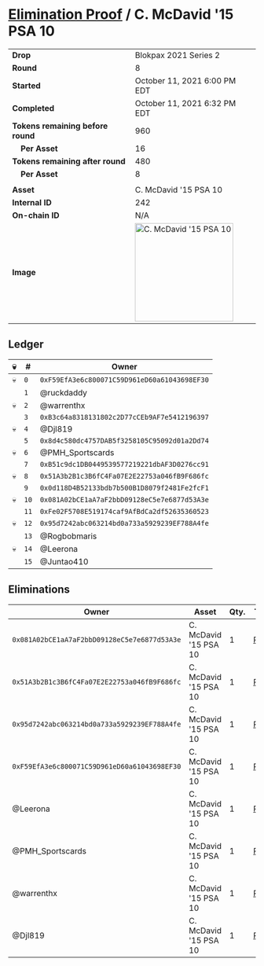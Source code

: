 # [Elimination Proof](./readme.md) / C. McDavid &#039;15 PSA 10

|||
|---|---|
| **Drop** | Blokpax 2021 Series 2 |
| **Round** | 8 |
| **Started** | October 11, 2021 6:00 PM EDT |
| **Completed** | October 11, 2021 6:32 PM EDT |
| **Tokens remaining before round** | 960 |
| **&nbsp;&nbsp;&nbsp;&nbsp;Per Asset** | 16 |
| **Tokens remaining after round** | 480 |
| **&nbsp;&nbsp;&nbsp;&nbsp;Per Asset** | 8 |
| | |
| **Asset** | C. McDavid &#039;15 PSA 10 |
| **Internal ID** | 242 |
| **On-chain ID** | N/A |
| **Image** | <img src="https://tcdn.blokpax.com/9484ebfa-6370-45ae-bc4f-cbc48aa772e4/5d658cd4fd95f98ded9f6eebec2ff3d5ca33b2d0e0670c8a36b934e844d62746.jpg" height="200" alt="C. McDavid &#039;15 PSA 10" /> |

## Ledger

| 💀 | # | Owner |
| --- | --- | --- |
| 💀 | `0` | `0xF59EfA3e6c800071C59D961eD60a61043698EF30` |
|  | `1` | @ruckdaddy |
| 💀 | `2` | @warrenthx |
|  | `3` | `0xB3c64a8318131802c2D77cCEb9AF7e5412196397` |
| 💀 | `4` | @Djl819 |
|  | `5` | `0x8d4c580dc4757DAB5f3258105C95092d01a2Dd74` |
| 💀 | `6` | @PMH_Sportscards |
|  | `7` | `0xB51c9dc1DB0449539577219221dbAF3D0276cc91` |
| 💀 | `8` | `0x51A3b2B1c3B6fC4Fa07E2E22753a046fB9F686fc` |
|  | `9` | `0x0d118D4B52133bdb7b500B1D8079f2481Fe2fcF1` |
| 💀 | `10` | `0x081A02bCE1aA7aF2bbD09128eC5e7e6877d53A3e` |
|  | `11` | `0xFe02F5708E519174caf9AfBdCa2df52635360523` |
| 💀 | `12` | `0x95d7242abc063214bd0a733a5929239EF788A4fe` |
|  | `13` | @Rogbobmaris |
| 💀 | `14` | @Leerona |
|  | `15` | @Juntao410 |


## Eliminations

| Owner | Asset | Qty. | Transaction |
| --- | --- | --- | --- |
| `0x081A02bCE1aA7aF2bbD09128eC5e7e6877d53A3e` | C. McDavid '15 PSA 10 | 1 | [Polygonscan](https://polygonscan.com/tx/0x76791b836e39916572dc776b93410b7103075480876ef3720bb38899e947048f) |
| `0x51A3b2B1c3B6fC4Fa07E2E22753a046fB9F686fc` | C. McDavid '15 PSA 10 | 1 | [Polygonscan](https://polygonscan.com/tx/0x6b5175efb360c36c432cebaefd558601fbd3d7511525a21652d06cf10f1407ab) |
| `0x95d7242abc063214bd0a733a5929239EF788A4fe` | C. McDavid '15 PSA 10 | 1 | [Polygonscan](https://polygonscan.com/tx/0x6de4b5a6d229402c8d7fea2691fc5deda18d2e76ffffbde3efd50a329fee741b) |
| `0xF59EfA3e6c800071C59D961eD60a61043698EF30` | C. McDavid '15 PSA 10 | 1 | [Polygonscan](https://polygonscan.com/tx/0x25f6c22f83341ffe9cc890316079a56da3bf780a472178558f902b15838dd705) |
| @Leerona | C. McDavid '15 PSA 10 | 1 | [Polygonscan](https://polygonscan.com/tx/0x3fde412f984a96d51adcbcf0f2ad53a11b16afe3409331502be495fdcd164960) |
| @PMH_Sportscards | C. McDavid '15 PSA 10 | 1 | [Polygonscan](https://polygonscan.com/tx/0x258834662a9b7ad9fb75bfa4b6f93e21502599a47d90b24585ac9a2c3516a1d9) |
| @warrenthx | C. McDavid '15 PSA 10 | 1 | [Polygonscan](https://polygonscan.com/tx/0xc8f3f40f660b020d1e0fd208ac0481f25743e529180522fb7aa2eb051887271e) |
| @Djl819 | C. McDavid '15 PSA 10 | 1 | [Polygonscan](https://polygonscan.com/tx/0xbcec629a5dac29aa6d20429e16572ae60006438ff8c21c6f8ff588d1416df4cf) |
